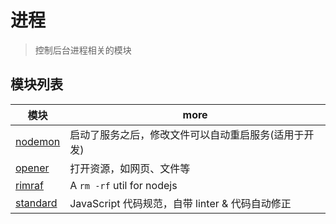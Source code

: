 # 进程

> 控制后台进程相关的模块

## 模块列表

模块                                               | more
------------------------------------------------ | ----------------------------------
[nodemon](https://github.com/remy/nodemon)       | 启动了服务之后，修改文件可以自动重启服务(适用于开发)
[opener](https://github.com/domenic/opener)      | 打开资源，如网页、文件等
[rimraf](https://github.com/isaacs/rimraf)       | A `rm -rf` util for nodejs
[standard](https://github.com/standard/standard) | JavaScript 代码规范，自带 linter & 代码自动修正
